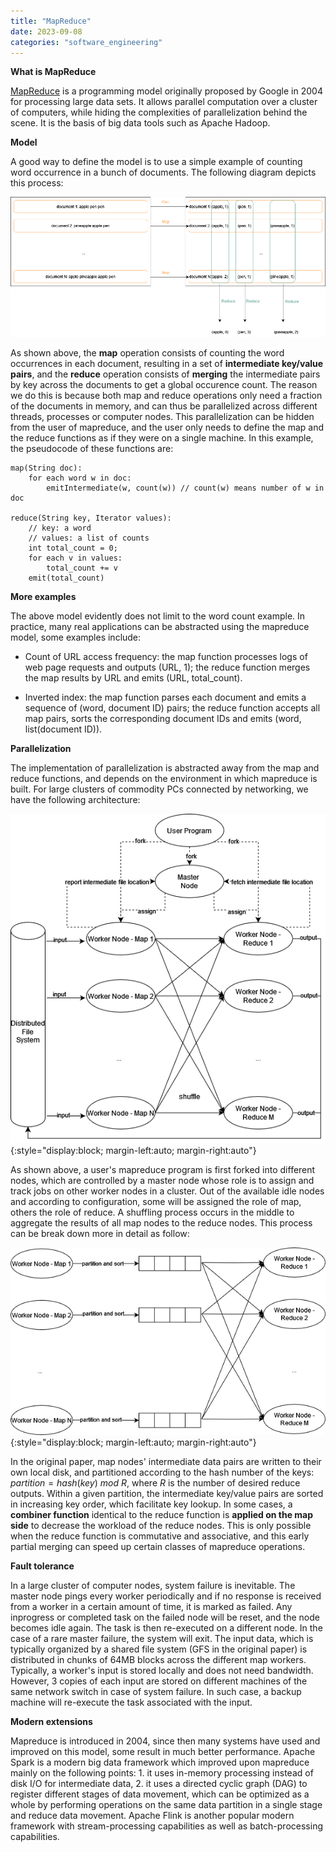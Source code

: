 ```yaml
---
title: "MapReduce"
date: 2023-09-08
categories: "software_engineering"
---
```


**What is MapReduce**

[MapReduce][mapreduce] is a programming model originally proposed by Google in 2004 for processing large data sets. It allows parallel computation over a cluster of computers, while hiding the complexities of parallelization behind the scene. It is the basis of big data tools such as Apache Hadoop.

**Model**

A good way to define the model is to use a simple example of counting word occurrence in a bunch of documents. The following diagram depicts this process:

![p6_mapreduce_1](https://github.com/WWWonderer/tech_blog/blob/main/assets/images/p6_mapreduce_1.png?raw=true)

As shown above, the **map** operation consists of counting the word occurrences in each document, resulting in a set of **intermediate key/value pairs**, and the **reduce** operation consists of **merging** the intermediate pairs by key across the documents to get a global occurence count. The reason we do this is because both map and reduce operations only need a fraction of the documents in memory, and can thus be parallelized across different threads, processes or computer nodes. This parallelization can be hidden from the user of mapreduce, and the user only needs to define the map and the reduce functions as if they were on a single machine. In this example, the pseudocode of these functions are:

```
map(String doc):
    for each word w in doc:
        emitIntermediate(w, count(w)) // count(w) means number of w in doc

reduce(String key, Iterator values):
    // key: a word
    // values: a list of counts
    int total_count = 0;
    for each v in values:
        total_count += v
    emit(total_count)
```

**More examples**

The above model evidently does not limit to the word count example. In practice, many real applications can be abstracted using the mapreduce model, some examples include:

* Count of URL access frequency: the map function processes logs of web page requests and outputs (URL, 1); the reduce function merges the map results by URL and emits (URL, total_count).

* Inverted index: the map function parses each document and emits a sequence of (word, document ID) pairs; the reduce function accepts all map pairs, sorts the corresponding document IDs and emits (word, list(document ID)). 


**Parallelization**

The implementation of parallelization is abstracted away from the map and reduce functions, and depends on the environment in which mapreduce is built. For large clusters of commodity PCs connected by networking, we have the following architecture:

![p6_mapreduce_2](https://github.com/WWWonderer/tech_blog/blob/main/assets/images/p6_mapreduce_2.png?raw=true){:style="display:block; margin-left:auto; margin-right:auto"}

As shown above, a user's mapreduce program is first forked into different nodes, which are controlled by a master node whose role is to assign and track jobs on other worker nodes in a cluster. Out of the available idle nodes and according to configuration, some will be assigned the role of map, others the role of reduce. A shuffling process occurs in the middle to aggregate the results of all map nodes to the reduce nodes. This process can be break down more in detail as follow:

![p6_mapreduce_3](https://github.com/WWWonderer/tech_blog/blob/main/assets/images/p6_mapreduce_3.png?raw=true){:style="display:block; margin-left:auto; margin-right:auto"}

In the original paper, map nodes' intermediate data pairs are written to their own local disk, and partitioned according to the hash number of the keys: $partition = hash(key)\ mod\ R$, where $R$ is the number of desired reduce outputs. Within a given partition, the intermediate key/value pairs are sorted in increasing key order, which facilitate key lookup. In some cases, a **combiner function** identical to the reduce function is **applied on the map side** to decrease the workload of the reduce nodes. This is only possible when the reduce function is commutative and associative, and this early partial merging can speed up certain classes of mapreduce operations.

**Fault tolerance**

In a large cluster of computer nodes, system failure is inevitable. The master node pings every worker periodically and if no response is received from a worker in a certain amount of time, it is marked as failed. Any inprogress or completed task on the failed node will be reset, and the node becomes idle again. The task is then re-executed on a different node. In the case of a rare master failure, the system will exit. The input data, which is typically organized by a shared file system (GFS in the original paper) is distributed in chunks of 64MB blocks across the different map workers. Typically, a worker's input is stored locally and does not need bandwidth. However, 3 copies of each input are stored on different machines of the same network switch in case of system failure. In such case, a backup machine will re-execute the task associated with the input.   

**Modern extensions**

Mapreduce is introduced in 2004, since then many systems have used and improved on this model, some result in much better performance. Apache Spark is a modern big data framework which improved upon mapreduce mainly on the following points: 1. it uses in-memory processing instead of disk I/O for intermediate data, 2. it uses a directed cyclic graph (DAG) to register different stages of data movement, which can be optimized as a whole by performing operations on the same data partition in a single stage and reduce data movement. Apache Flink is another popular modern framework with stream-processing capabilities as well as batch-processing capabilities.

[mapreduce]: https://static.googleusercontent.com/media/research.google.com/en//archive/mapreduce-osdi04.pdf